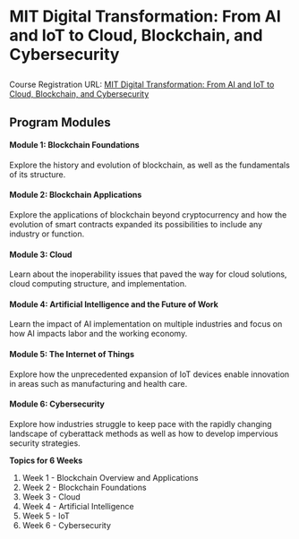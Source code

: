 <!DOCTYPE html>
<html>
<body>
   
<h1>
   
   MIT Digital Transformation: From AI and IoT to Cloud, Blockchain, and Cybersecurity
    
</h1>

Course Registration URL:
<a href="https://professionalonline1.mit.edu/digital-transformation?gclid=Cj0KCQiA7oyNBhDiARIsADtGRZZc3duXg2RENT-WFiUgDmPIL8kZEO_D4ukS4pLGuV47mCNEtWkWjtIaAk04EALw_wcB&utm_campaign=B-365D_US_GG_SE_DTRAN_Brand&utm_content=MIT%5EDigital-Transformation&utm_location=9003447&utm_medium=c&utm_source=Google&utm_term=digital+transformation+mit"> MIT Digital Transformation: From AI and IoT to Cloud, Blockchain, and Cybersecurity</a>

<h2> Program Modules </h2>
  
  <h4> Module 1: Blockchain Foundations </h4>
<p> Explore the history and evolution of blockchain, as well as the fundamentals of its structure. </p>
  
  
  <h4> Module 2: Blockchain Applications </h4>
<p> Explore the applications of blockchain beyond cryptocurrency and how the evolution of smart contracts expanded its possibilities to include any industry or function. </p>  
  
  
  <h4> Module 3: Cloud </h4>
<p> Learn about the inoperability issues that paved the way for cloud solutions, cloud computing structure, and implementation. </p>  

  
  <h4> Module 4: Artificial Intelligence and the Future of Work </h4>
<p> Learn the impact of AI implementation on multiple industries and focus on how AI impacts labor and the working economy. </p>


  <h4> Module 5: The Internet of Things </h4>
<p> Explore how the unprecedented expansion of IoT devices enable innovation in areas such as manufacturing and health care. </p>


  <h4> Module 6: Cybersecurity </h4>
<p> Explore how industries struggle to keep pace with the rapidly changing landscape of cyberattack methods as well as how to develop impervious security strategies. </p>



<B> Topics for 6 Weeks </B>

<ol>
  <li> Week 1 - Blockchain Overview and Applications</li>
  <li> Week 2 - Blockchain Foundations</li>
  <li> Week 3 - Cloud</li>
  <li> Week 4 - Artificial Intelligence</li>
  <li> Week 5 - IoT</li>
  <li> Week 6 - Cybersecurity</li>  
</ol>
   
   
</body>  
</html>  
